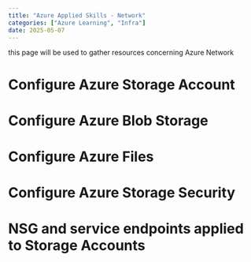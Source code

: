 ```yaml
---
title: "Azure Applied Skills - Network"
categories: ["Azure Learning", "Infra"]
date: 2025-05-07
---
```


this page will be used to gather resources concerning Azure Network

# Configure Azure Storage Account

# Configure Azure Blob Storage

# Configure Azure Files

# Configure Azure Storage Security

# NSG and service endpoints applied to Storage Accounts
